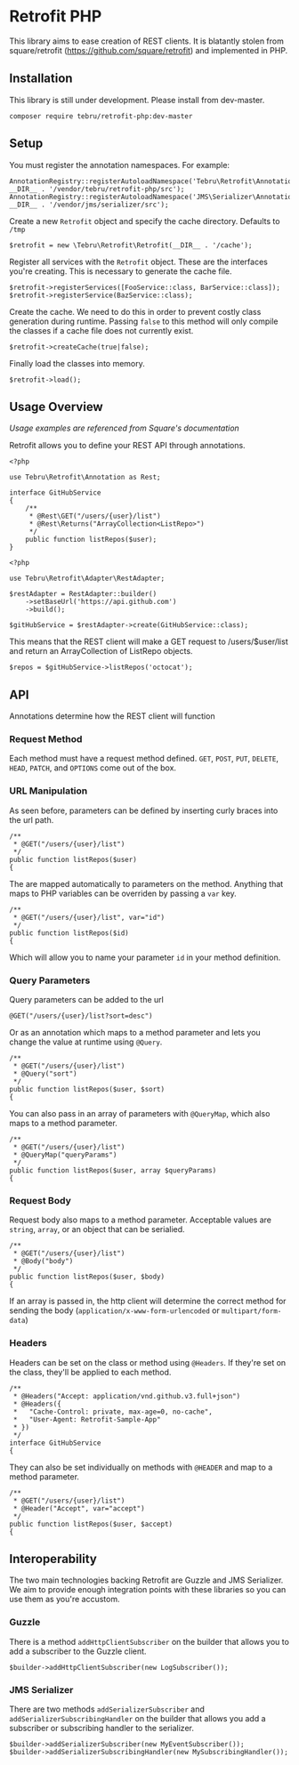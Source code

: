 # Retrofit PHP
This library aims to ease creation of REST clients.  It is blatantly stolen from square/retrofit (https://github.com/square/retrofit) and implemented in PHP.

## Installation
This library is still under development.  Please install from dev-master.

```
composer require tebru/retrofit-php:dev-master
```

## Setup
You must register the annotation namespaces.  For example:

```
AnnotationRegistry::registerAutoloadNamespace('Tebru\Retrofit\Annotation', __DIR__ . '/vendor/tebru/retrofit-php/src');
AnnotationRegistry::registerAutoloadNamespace('JMS\Serializer\Annotation', __DIR__ . '/vendor/jms/serializer/src');
```

Create a new `Retrofit` object and specify the cache directory.  Defaults to `/tmp`

```
$retrofit = new \Tebru\Retrofit\Retrofit(__DIR__ . '/cache');
```

Register all services with the `Retrofit` object.  These are the interfaces you're creating.  This is necessary to generate the cache file.

```
$retrofit->registerServices([FooService::class, BarService::class]);
$retrofit->registerService(BazService::class);
```

Create the cache.  We need to do this in order to prevent costly class generation during runtime.  Passing `false` to this method will only compile the classes if a cache file does not currently exist.

```
$retrofit->createCache(true|false);
```

Finally load the classes into memory.

```
$retrofit->load();
```

## Usage Overview
*Usage examples are referenced from Square's documentation*

Retrofit allows you to define your REST API through annotations.

```
<?php

use Tebru\Retrofit\Annotation as Rest;

interface GitHubService
{
    /**
     * @Rest\GET("/users/{user}/list")
     * @Rest\Returns("ArrayCollection<ListRepo>")
     */
    public function listRepos($user);
}
```

```
<?php

use Tebru\Retrofit\Adapter\RestAdapter;

$restAdapter = RestAdapter::builder()
    ->setBaseUrl('https://api.github.com')
    ->build();
    
$gitHubService = $restAdapter->create(GitHubService::class);
```

This means that the REST client will make a GET request to /users/$user/list and return an ArrayCollection of ListRepo objects.

```
$repos = $gitHubService->listRepos('octocat');
```

## API
Annotations determine how the REST client will function

### Request Method
Each method must have a request method defined.  `GET`, `POST`, `PUT`, `DELETE`, `HEAD`, `PATCH`, and `OPTIONS` come out of the box.

### URL Manipulation
As seen before, parameters can be defined by inserting curly braces into the url path.

```
/**
 * @GET("/users/{user}/list")
 */
public function listRepos($user)
{
```

The are mapped automatically to parameters on the method.  Anything that maps to PHP variables can be overriden by passing a `var` key.

```
/**
 * @GET("/users/{user}/list", var="id")
 */
public function listRepos($id)
{
```

Which will allow you to name your parameter `id` in your method definition.

### Query Parameters
Query parameters can be added to the url

```
@GET("/users/{user}/list?sort=desc")
```

Or as an annotation which maps to a method parameter and lets you change the value at runtime using `@Query`.

```
/**
 * @GET("/users/{user}/list")
 * @Query("sort")
 */
public function listRepos($user, $sort)
{
```

You can also pass in an array of parameters with `@QueryMap`, which also maps to a method parameter.

```
/**
 * @GET("/users/{user}/list")
 * @QueryMap("queryParams")
 */
public function listRepos($user, array $queryParams)
{
```

### Request Body
Request body also maps to a method parameter.  Acceptable values are `string`, `array`, or an object that can be serialied.

```
/**
 * @GET("/users/{user}/list")
 * @Body("body")
 */
public function listRepos($user, $body)
{
```

If an array is passed in, the http client will determine the correct method for sending the body (`application/x-www-form-urlencoded` or `multipart/form-data`)

### Headers
Headers can be set on the class or method using `@Headers`.  If they're set on the class, they'll be applied to each method.

```
/**
 * @Headers("Accept: application/vnd.github.v3.full+json")
 * @Headers({
 *   "Cache-Control: private, max-age=0, no-cache",
 *   "User-Agent: Retrofit-Sample-App"
 * })
 */
interface GitHubService
{
```

They can also be set individually on methods with `@HEADER` and map to a method parameter.

```
/**
 * @GET("/users/{user}/list")
 * @Header("Accept", var="accept")
 */
public function listRepos($user, $accept)
{
```

## Interoperability
The two main technologies backing Retrofit are Guzzle and JMS Serializer.  We aim to provide enough integration points with these libraries so you can use them as you're accustom.

### Guzzle
There is a method `addHttpClientSubscriber` on the builder that allows you to add a subscriber to the Guzzle client.

```
$builder->addHttpClientSubscriber(new LogSubscriber());
```

### JMS Serializer
There are two methods `addSerializerSubscriber` and `addSerializerSubscribingHandler` on the builder that allows you add a subscriber or subscribing handler to the serializer.

```
$builder->addSerializerSubscriber(new MyEventSubscriber());
$builder->addSerializerSubscribingHandler(new MySubscribingHandler());
```
